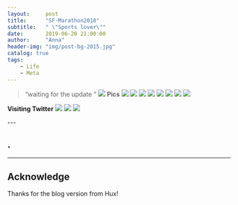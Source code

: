 ```yaml
---
layout:     post
title:      "SF-Marathon2018"
subtitle:   " \"Sports lover\""
date:       2019-06-20 21:00:00
author:     "Anna"
header-img: "img/post-bg-2015.jpg"
catalog: true
tags:
    - Life
    - Meta
---
```


> “waiting for the update ”
![](/img/sp/1.png)
**Pics**
![](/img/sp/sf1.png)
![](/img/sp/sf2.png)
![](/img/sp/sf3.png)
![](/img/sp/sf4.png)
![](/img/sp/sf5.png)
![](/img/sp/sf6.png)
![](/img/sp/sf7.png)
![](/img/sp/sf8.png)


**Visiting Twitter**
![](/img/sp/3.png)
![](/img/sp/4.png)
![](/img/sp/5.png)




<p id = "build"></p>
---

## .


---




## Acknowledge

Thanks for the blog version from Hux!
